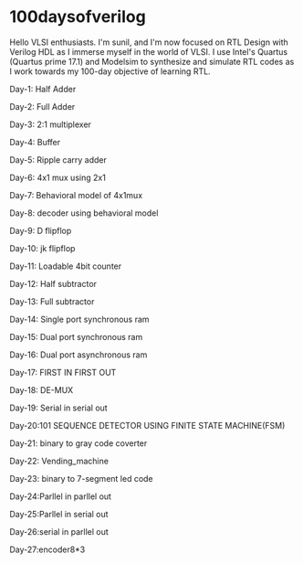 # 100daysofverilog
Hello VLSI enthusiasts. I'm sunil, and I'm now focused on RTL Design with Verilog HDL as I immerse myself in the world of VLSI.
I use Intel's Quartus (Quartus prime 17.1) and Modelsim to synthesize and simulate RTL codes as I work towards my 100-day objective of learning RTL.

Day-1: Half Adder

Day-2: Full Adder

Day-3: 2:1 multiplexer

Day-4: Buffer

Day-5: Ripple carry adder

Day-6: 4x1 mux using 2x1

Day-7: Behavioral model of 4x1mux

Day-8: decoder using behavioral model

Day-9: D flipflop

Day-10: jk flipflop

Day-11: Loadable 4bit counter

Day-12: Half subtractor

Day-13: Full subtractor

Day-14: Single port synchronous ram

Day-15: Dual port synchronous ram

Day-16: Dual port asynchronous ram

Day-17: FIRST IN FIRST OUT

Day-18: DE-MUX

Day-19: Serial in serial out

Day-20:101 SEQUENCE DETECTOR USING FINITE STATE MACHINE(FSM)

Day-21: binary to gray code coverter

Day-22: Vending_machine

Day-23: binary to 7-segment led code

Day-24:Parllel in parllel out 

Day-25:Parllel in serial out 

Day-26:serial in parllel out

Day-27:encoder8*3


